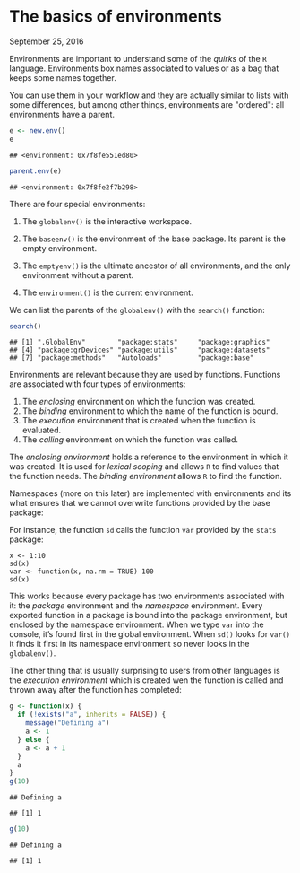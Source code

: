 The basics of environments
================
September 25, 2016

Environments are important to understand some of the *quirks* of the `R` language. Environments box names associated to values or as a bag that keeps some names together.

You can use them in your workflow and they are actually similar to lists with some differences, but among other things, environments are "ordered": all environments have a parent.

``` r
e <- new.env()
e
```

    ## <environment: 0x7f8fe551ed80>

``` r
parent.env(e)
```

    ## <environment: 0x7f8fe2f7b298>

There are four special environments:

1.  The `globalenv()` is the interactive workspace.

2.  The `baseenv()` is the environment of the base package. Its parent is the empty environment.

3.  The `emptyenv()` is the ultimate ancestor of all environments, and the only environment without a parent.

4.  The `environment()` is the current environment.

We can list the parents of the `globalenv()` with the `search()` function:

``` r
search()
```

    ## [1] ".GlobalEnv"        "package:stats"     "package:graphics" 
    ## [4] "package:grDevices" "package:utils"     "package:datasets" 
    ## [7] "package:methods"   "Autoloads"         "package:base"

Environments are relevant because they are used by functions. Functions are associated with four types of environments:

1.  The *enclosing* environment on which the function was created.
2.  The *binding* environment to which the name of the function is bound.
3.  The *execution* environment that is created when the function is evaluated.
4.  The *calling* environment on which the function was called.

The *enclosing environment* holds a reference to the environment in which it was created. It is used for *lexical scoping* and allows `R` to find values that the function needs. The *binding environment* allows `R` to find the function.

Namespaces (more on this later) are implemented with environments and its what ensures that we cannot overwrite functions provided by the base package:

For instance, the function `sd` calls the function `var` provided by the `stats` package:

    x <- 1:10
    sd(x)
    var <- function(x, na.rm = TRUE) 100
    sd(x)

This works because every package has two environments associated with it: the *package* environment and the *namespace* environment. Every exported function in a package is bound into the package environment, but enclosed by the namespace environment. When we type `var` into the console, it’s found first in the global environment. When `sd()` looks for `var()` it finds it first in its namespace environment so never looks in the `globalenv()`.

The other thing that is usually surprising to users from other languages is the *execution environment* which is created wen the function is called and thrown away after the function has completed:

``` r
g <- function(x) {
  if (!exists("a", inherits = FALSE)) {
    message("Defining a")
    a <- 1
  } else {
    a <- a + 1
  }
  a
}
g(10)
```

    ## Defining a

    ## [1] 1

``` r
g(10)
```

    ## Defining a

    ## [1] 1
